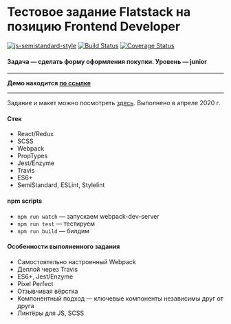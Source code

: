 # Тестовое задание Flatstack на позицию Frontend Developer

[![js-semistandard-style](https://img.shields.io/badge/code%20style-semistandard-brightgreen.svg)](https://github.com/standard/semistandard)
[![Build Status](https://travis-ci.com/vladtaranov/flatstack.svg?branch=master)](https://travis-ci.com/vladtaranov/flatstack)
[![Coverage Status](https://coveralls.io/repos/github/vladtaranov/flatstack/badge.svg?branch=master)](https://coveralls.io/github/vladtaranov/flatstack?branch=master)

#### Задача — сделать форму оформления покупки. Уровень — junior

---

**Демо находится [по ссылке](https://vladtaranov.github.io/flatstack/)**

---

Задание и макет можно посмотреть [здесь](https://github.com/fs/test-tasks/tree/master/front-end).
Выполнено в апреле 2020 г.

#### Стек
* React/Redux
* SCSS
* Webpack
* PropTypes
* Jest/Enzyme
* Travis
* ES6+
* SemiStandard, ESLint, Stylelint

#### npm scripts
* ```npm run watch``` — запускаем webpack-dev-server
* ```npm run test``` — тестируем
* ```npm run build``` — билдим

#### Особенности выполненного задания
* Самостоятельно настроенный Webpack
* Деплой через Travis
* ES6+, Jest/Enzyme
* Pixel Perfect
* Отзывчивая вёрстка
* Компонентный подход — ключевые компоненты независимы друг от друга
* Линтёры для JS, SCSS

